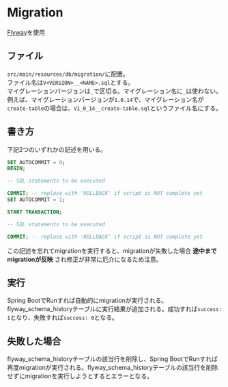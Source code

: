 # Migration
[Flyway](https://flywaydb.org/documentation/plugins/springboot)を使用
## ファイル
`src/main/resources/db/migration/`に配置。  
ファイル名は`V<VERSION>__<NAME>.sql`とする。  
マイグレーションバージョンは`_`で区切る。マイグレーション名に`_`は使わない。  
例えば、マイグレーションバージョンが`1.0.14`で、マイグレーション名が`create-table`の場合は、`V1_0_14__create-table.sql`というファイル名にする。
## 書き方
下記2つのいずれかの記述を用いる。

```sql
SET AUTOCOMMIT = 0;
BEGIN;

-- SQL statements to be executed

COMMIT; -- replace with 'ROLLBACK' if script is NOT complete yet
SET AUTOCOMMIT = 1;
```
```sql
START TRANSACTION;

-- SQL statements to be executed

COMMIT; -- replace with 'ROLLBACK' if script is NOT complete yet
```
この記述を忘れてmigrationを実行すると、migrationが失敗した場合 __途中までmigrationが反映__ され修正が非常に厄介になるため注意。
## 実行
Spring BootでRunすれば自動的にmigrationが実行される。  
flyway\_schema\_historyテーブルに実行結果が追加される。成功すれば`success: 1`となり、失敗すれば`success: 0`となる。
## 失敗した場合
flyway\_schema\_historyテーブルの該当行を削除し、Spring BootでRunすれば再度migrationが実行される。flyway\_schema\_historyテーブルの該当行を削除せずにmigrationを実行しようとするとエラーとなる。